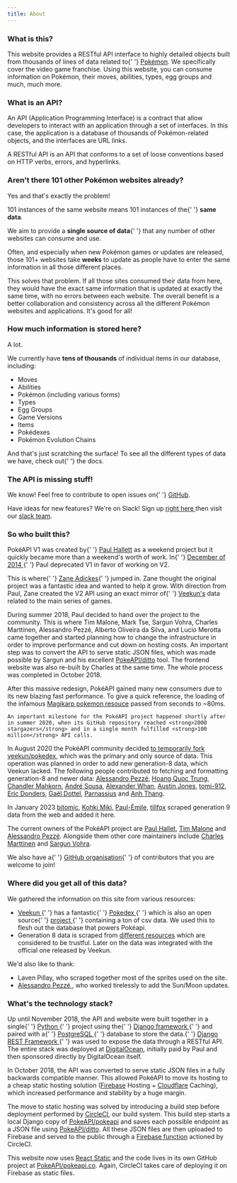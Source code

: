 ```yaml
---
title: About
---
```


### What is this?

<p>
    This website provides a RESTful API interface to highly
    detailed objects built from thousands of lines of data
    related to{' '}
    <a href="https://en.wikipedia.org/wiki/Pokemon">Pokémon</a>.
    We specifically cover the video game franchise. Using this
    website, you can consume information on Pokémon, their
    moves, abilities, types, egg groups and much, much more.
</p>


### What is an API?

<p>
    An API (Application Programming Interface) is a contract
    that allow developers to interact with an application
    through a set of interfaces. In this case, the application
    is a database of thousands of Pokémon-related objects, and
    the interfaces are URL links.
</p>
<p>
    A RESTful API is an API that conforms to a set of loose
    conventions based on HTTP verbs, errors, and hyperlinks.
</p>


### Aren't there 101 other Pokémon websites already?

<p>Yes and that's exactly the problem!</p>
<p>
    101 instances of the same website means 101 instances of the{' '}
    <strong>same data</strong>.
</p>
<p>
    We aim to provide a <strong>single source of data</strong>{' '}
    that any number of other websites can consume and use.
</p>
<p>
    Often, and especially when new Pokémon games or updates are
    released, those 101+ websites take <strong>weeks</strong> to
    update as people have to enter the same information in all
    those different places.
</p>
<p>
    This solves that problem. If all those sites consumed their
    data from here, they would have the exact same information
    that is updated at exactly the same time, with no errors
    between each website. The overall benefit is a better
    collaboration and consistency across all the different
    Pokémon websites and applications. It's good for all!
</p>


### How much information is stored here?
<p>A lot.</p>
<p>
    We currently have <strong>tens of thousands</strong> of
    individual items in our database, including:
</p>
<ul>
    <li>Moves</li>
    <li>Abilities</li>
    <li>Pokémon (including various forms)</li>
    <li>Types</li>
    <li>Egg Groups</li>
    <li>Game Versions</li>
    <li>Items</li>
    <li>Pokédexes</li>
    <li>Pokémon Evolution Chains</li>
</ul>
<p>
    And that's just scratching the surface! To see all the
    different types of data we have, check out{' '}
    <Link to="/docs/v2">the docs</Link>.
</p>


### The API is missing stuff!

<p>
    We know! Feel free to contribute to open issues on{' '}
    <a href="https://github.com/PokeAPI/pokeapi/">GitHub</a>.
</p>
<p>
    Have ideas for new features? We're on Slack! Sign up <a href="https://join.slack.com/t/pokeapi/shared_invite/zt-1l4vpwa8k-muQmMrFfv7TIFGrVWzjzcw"> right here </a> then visit our <a href="https://pokeapi.slack.com">slack team</a>.
</p>


### So who built this?

<p>
    PokéAPI V1 was created by{' '}
    <a href="https://github.com/phalt">Paul Hallett</a> as a
    weekend project but it quickly became more than a weekend's
    worth of work. In{' '}
    <a
        href="https://phalt.github.io/posts/if-you-have-data-they-will-consume-it/"
        target="none"
    >
        December of 2014
    </a>{' '}
    Paul deprecated V1 in favor of working on V2.
</p>
<p>
    This is where{' '}
    <a href="https://github.com/zaneadix">Zane Adickes</a>{' '}
    jumped in. Zane thought the original project was a fantastic
    idea and wanted to help it grow. With direction from Paul,
    Zane created the V2 API using an exact mirror of{' '}
    <a href="https://github.com/eevee">Veekun's</a> data related
    to the main series of games.
</p>
<p>
    During summer 2018, Paul decided to hand over the project to the community. This is where Tim Malone, Mark Tse, Sargun Vohra, Charles Marttinen, Alessandro Pezzé, Alberto Oliveira da Silva, and Lucio Merotta came together and started planning how to change the infrastructure in order to improve performance and cut down on hosting costs. An important step was to convert the API to serve static JSON files, which was made possible by Sargun and his excellent <a href="https://github.com/PokeAPI/ditto">PokeAPI/ditto</a> tool. The frontend website was also re-built by Charles at the same time. The whole process was completed in October 2018.
</p>
<p>
    After this massive redesign, PokéAPI gained many new consumers due to its new blazing fast performance. To give a quick reference, the loading of the infamous <a href="https://pokeapi.co/api/v2/pokemon/magikarp">Magikarp pokemon resouce</a> passed from seconds to ~80ms. 
    
    An important milestone for the PokéAPI project happened shortly after in summer 2020, when its GitHub repository reached <strong>2000 stargazers</strong> and in a single month fulfilled <strong>100 million</strong> API calls.
</p>
<p>
    In August 2020 the PokéAPI community decided <a href="https://github.com/PokeAPI/pokeapi/issues/520">to temporarily fork</a> <a href="https://github.com/veekun/pokedex">veekun/pokedex</a>, which was the primary and only source of data. This operation was planned in order to add new generation-8 data, which Veekun lacked. The following people contributed to fetching and formatting generation-8 and newer data: <a href="https://github.com/Naramsim">Alessandro Pezzé</a>, <a href="https://github.com/ichbinfrog">Hoang Quoc Trung</a>, <a href="https://github.com/CMahk">Chandler Mahkorn</a>, <a href="https://github.com/AndreArrebola">André Sousa</a>, <a href="https://github.com/alex-whan">Alexander Whan</a>, <a href="https://github.com/myoKun345">Austin Jones</a>, <a href="https://github.com/tomi-912">tomi-912</a>, <a href="https://github.com/ercdndrs">Eric Donders</a>, <a href="https://github.com/pifopi">Gaël Dottel</a>, <a href="https://github.com/Parnassius">Parnassius</a> and <a href="https://github.com/anhthang">Anh Thang</a>.
</p>
<p>
In January 2023 <a href="https://github.com/bitomic">bitomic</a>, <a href="https://github.com/giginet">Kohki Miki</a>, <a href="https://github.com/pebou">Paul-Émile</a>, <a href="https://github.com/tillfox">tillfox</a> scraped generation 9 data from the web and added it here. 
</p>
<p>
The current owners of the PokéAPI project are <a href="https://github.com/phalt">Paul Hallet</a>, <a href="https://github.com/tdmalone">Tim Malone</a> and <a href="https://github.com/Naramsim">Alessandro Pezzé</a>. Alongside them other core maintainers include <a href="https://github.com/cmmartti">Charles Marttinen</a> and <a href="https://github.com/sargunv">Sargun Vohra</a>.
</p>
<p>
    We also have a{' '}
    <a href="https://github.com/pokeapi">GitHub organisation</a>{' '}
    of contributors that you are welcome to join!
</p>


### Where did you get all of this data?

<p>
    We gathered the information on this site from various
    resources:
</p>
<ul>
    <li>
        <a href="https://github.com/veekun" target="none">
            Veekun
        </a>{' '}
        has a fantastic{' '}
        <a href="http://veekun.com/dex" target="none">
            Pokedex
        </a>{' '}
        which is also an open source{' '}
        <a
            href="https://github.com/veekun/pokedex"
            target="none"
        >
            project
        </a>{' '}
        containing a ton of csv data. We used this to flesh out
        the database that powers Pokéapi.
    </li>
    <li>
        Generation 8 data is scraped from <a href="https://bulbapedia.bulbagarden.net/wiki/Generation_VIII">different resources</a> which are considered to be trustful. Later on the data was integrated with the official one released by Veekun.
    </li>
</ul>
<p>We'd also like to thank:</p>
<ul>
    <li>
        Laven Pillay, who scraped together most of the sprites
        used on the site.
    </li>
    <li>
        <a href="https://github.com/Naramsim">
            Alessandro Pezzé
        </a>
        , who worked tirelessly to add the Sun/Moon updates.
    </li>
</ul>


### What's the technology stack?

<p>
    Up until November 2018, the API and website were built
    together in a single{' '}
    <a href="https://python.org" target="none">
        Python
    </a>{' '}
    project using the{' '}
    <a href="https://djangoproject.com" target="none">
        Django framework
    </a>{' '}
    and paired with a{' '}
    <a href="https://www.postgresql.org" target="none">
        PostgreSQL
    </a>{' '}
    database to store the data.{' '}
    <a
        href="http://www.django-rest-framework.org/"
        target="none"
    >
        Django REST Framework
    </a>{' '}
    was used to expose the data through a RESTful API. The entire stack was deployed at <a href="https://www.digitalocean.com/">DigitalOcean</a>, initially paid by Paul and then sponsored directly by DigitalOcean itself.
</p>

<p>
    In October 2018, the API was converted to serve static JSON
    files in a fully backwards compatible manner. This allowed
    PokéAPI to move its hosting to a cheap static hosting
    solution (<a href="https://firebase.google.com/">Firebase</a> Hosting + <a href="https://www.cloudflare.com/">Cloudflare</a> Caching), which
    increased performance and stability by a huge margin. 
</p>

<p>
    The move to static hosting was solved by introducing a build step before deployment performed by <a href="https://circleci.com/">CircleCI</a>, our build system. This build step starts a local Django copy of <a href="https://github.com/PokeAPI/pokeapi">PokeAPI/pokeapi</a> and saves each possible endpoint as a JSON file using <a href="https://github.com/PokeAPI/ditto">PokeAPI/ditto</a>. All these JSON files are then uploaded to Firebase and served to the public through a <a href="https://github.com/PokeAPI/deploy">Firebase function</a> actioned by CircleCI.  
</p>

<p>
This website now uses <a href="https://github.com/react-static/react-static">React Static</a> and the code lives in its own GitHub project at <a href="https://github.com/PokeAPI/pokeapi.co">PokeAPI/pokeapi.co</a>. Again, CircleCI takes care of deploying it on Firebase as static files.
</p>


